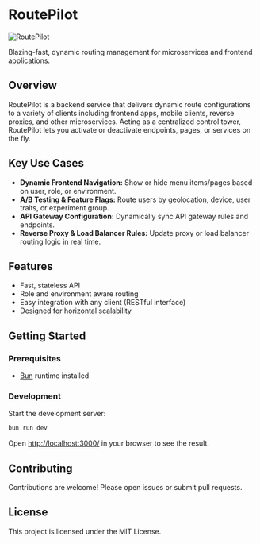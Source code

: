 # RoutePilot

![RoutePilot](https://media.discordapp.net/attachments/1378031194356060280/1378951037204955269/file_0000000051fc61f889b3bb7e9825c4c1.png?ex=683e77ba&is=683d263a&hm=ecb259080d0fe2fa4d2c3547e15dd95ec22139094141c16a4e571a4c86437fe3&=&format=webp&quality=lossless&width=1200&height=600)

Blazing-fast, dynamic routing management for microservices and frontend applications.

## Overview

RoutePilot is a backend service that delivers dynamic route configurations to a variety of clients including frontend apps, mobile clients, reverse proxies, and other microservices. Acting as a centralized control tower, RoutePilot lets you activate or deactivate endpoints, pages, or services on the fly.

## Key Use Cases

- **Dynamic Frontend Navigation:** Show or hide menu items/pages based on user, role, or environment.
- **A/B Testing & Feature Flags:** Route users by geolocation, device, user traits, or experiment group.
- **API Gateway Configuration:** Dynamically sync API gateway rules and endpoints.
- **Reverse Proxy & Load Balancer Rules:** Update proxy or load balancer routing logic in real time.

## Features

- Fast, stateless API
- Role and environment aware routing
- Easy integration with any client (RESTful interface)
- Designed for horizontal scalability

## Getting Started

### Prerequisites

- [Bun](https://bun.sh/) runtime installed

### Development

Start the development server:

```bash
bun run dev
```

Open [http://localhost:3000/](http://localhost:3000/) in your browser to see the result.

## Contributing

Contributions are welcome! Please open issues or submit pull requests.

## License

This project is licensed under the MIT License.